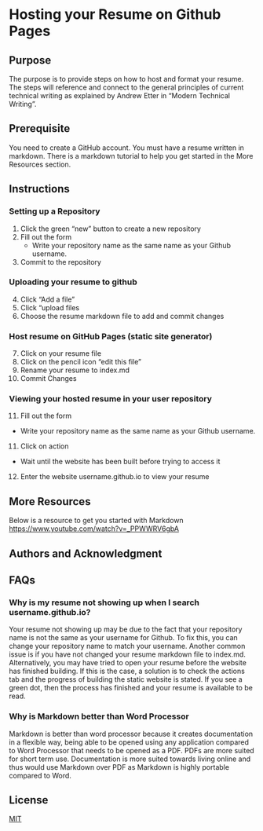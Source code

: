 # Hosting your Resume on Github Pages

## Purpose
The purpose is to provide steps on how to host and format your resume. The steps will reference and connect to the general principles of current technical writing as explained by Andrew Etter in “Modern Technical Writing”.

## Prerequisite
You need to create a GitHub account. You must have a resume written in markdown. There is a markdown tutorial to help you get started in the More Resources section. 

## Instructions
### Setting up a Repository
1. Click the green “new” button to create a new repository
2. Fill out the form
   * Write your repository name as the same name as your Github username.
3. Commit to the repository
### Uploading your resume to github
4. Click “Add a file”
5. Click “upload files
6. Choose the resume markdown file to add and commit changes
### Host resume on GitHub Pages (static site generator)
7. Click on your resume file
8. Click on the pencil icon “edit this file”
9. Rename your resume to index.md
10. Commit Changes
### Viewing your hosted resume in your user repository
11. Fill out the form
   * Write your repository name as the same name as your Github username.

11. Click on action
   * Wait until the website has been built before trying to access it
12. Enter the website username.github.io to view your resume

	
## More Resources
Below is a resource to get you started with Markdown 
https://www.youtube.com/watch?v=_PPWWRV6gbA


## Authors and Acknowledgment

## FAQs
### Why is my resume not showing up when I search username.github.io?

Your resume not showing up may be due to the fact that your repository name is not the same as your username for Github. To fix this, you can change your repository name to match your username. Another common issue is if you have not changed your resume markdown file to index.md. Alternatively, you may have tried to open your resume before the website has finished building. If this is the case, a solution is to check the actions tab and the progress of building the static website is stated. If you see a green dot, then the process has finished and your resume is available to be read.

### Why is Markdown better than Word Processor
Markdown is better than word processor because it creates documentation in a flexible way, being able to be opened using any application compared to Word Processor that needs to be opened as a PDF. PDFs are more suited for short term use. Documentation is more suited towards living online and thus would use Markdown over PDF as Markdown is highly portable compared to Word. 


## License

[MIT](https://choosealicense.com/licenses/mit/)

